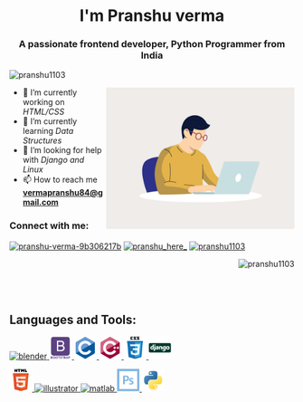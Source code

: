 <h1 align="center">I'm Pranshu verma</h1>
<h3 align="center">A passionate frontend developer, Python Programmer from India</h3>
<p align="left"> <img src="https://komarev.com/ghpvc/?username=pranshu1103&label=Profile%20views&color=0e75b6&style=flat" alt="pranshu1103" /> </p>
<img align="right" height="250px" alt="GIF" src="image_processing20210911-11759-wbb9xa.gif" style="max-width: 100%;">

- 🔭 I’m currently working on *HTML/CSS*
- 🌱 I’m currently learning *Data Structures*
- 🤝 I’m looking for help with *Django and Linux*
- 📫 How to reach me **vermapranshu84@gmail.com**



<h3 align="left">Connect with me:</h3>
<p align="left">
<a href="https://linkedin.com/in/pranshu-verma-9b306217b" target="blank"><img align="center" src="https://raw.githubusercontent.com/rahuldkjain/github-profile-readme-generator/master/src/images/icons/Social/linked-in-alt.svg" alt="pranshu-verma-9b306217b" height="30" width="40" /></a>
<a href="https://instagram.com/pranshu_here_" target="blank"><img align="center" src="https://raw.githubusercontent.com/rahuldkjain/github-profile-readme-generator/master/src/images/icons/Social/instagram.svg" alt="pranshu_here_" height="30" width="40" /></a>
<a href="https://www.codechef.com/users/pranshu1103" target="blank"><img align="center" src="https://cdn.jsdelivr.net/npm/simple-icons@3.1.0/icons/codechef.svg" alt="pranshu1103" height="30" width="40" /></a>
</p>

<p>&nbsp;<img align="right" src="https://github-readme-stats.vercel.app/api?username=pranshu1103&show_icons=true&&theme=react&count_private=true&include_all_commits=true" alt="pranshu1103" /></p>

<br>
<br>

<h2 align="left">Languages and Tools:</h2>
<p align="left"> 
<a href="https://www.blender.org/" target="_blank"> <img src="https://download.blender.org/branding/community/blender_community_badge_white.svg" alt="blender" width="40" height="40"/> </a> <a href="https://getbootstrap.com" target="_blank"> <img src="https://raw.githubusercontent.com/devicons/devicon/master/icons/bootstrap/bootstrap-plain-wordmark.svg" alt="bootstrap" width="40" height="40"/> </a> <a href="https://www.cprogramming.com/" target="_blank"> <img src="https://raw.githubusercontent.com/devicons/devicon/master/icons/c/c-original.svg" alt="c" width="40" height="40"/> </a> <a href="https://www.w3schools.com/cpp/" target="_blank"> <img src="https://raw.githubusercontent.com/devicons/devicon/master/icons/cplusplus/cplusplus-original.svg" alt="cplusplus" width="40" height="40"/> </a> 
<a href="https://www.w3schools.com/css/" target="_blank"> <img src="https://raw.githubusercontent.com/devicons/devicon/master/icons/css3/css3-original-wordmark.svg" alt="css3" width="40" height="40"/> </a> <a href="https://www.djangoproject.com/" target="_blank"> <img src="https://raw.githubusercontent.com/devicons/devicon/master/icons/django/django-original.svg" alt="django" width="40" height="40"/> </a> 

<a href="https://www.w3.org/html/" target="_blank"> <img src="https://raw.githubusercontent.com/devicons/devicon/master/icons/html5/html5-original-wordmark.svg" alt="html5" width="40" height="40"/> </a> <a href="https://www.adobe.com/in/products/illustrator.html" target="_blank"> <img src="https://www.vectorlogo.zone/logos/adobe_illustrator/adobe_illustrator-icon.svg" alt="illustrator" width="40" height="40"/> </a> <a href="https://www.mathworks.com/" target="_blank"> <img src="https://upload.wikimedia.org/wikipedia/commons/2/21/Matlab_Logo.png" alt="matlab" width="40" height="40"/> </a> <a href="https://www.photoshop.com/en" target="_blank"> <img src="https://raw.githubusercontent.com/devicons/devicon/master/icons/photoshop/photoshop-line.svg" alt="photoshop" width="40" height="40"/> </a> <a href="https://www.python.org" target="_blank"> <img src="https://raw.githubusercontent.com/devicons/devicon/master/icons/python/python-original.svg" alt="python" width="40" height="40"/> </a> 

</p>








